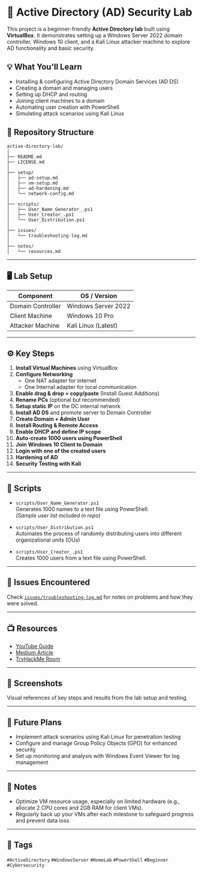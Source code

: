 # 🔐 Active Directory (AD) Security Lab

This project is a beginner-friendly **Active Directory lab** built using **VirtualBox**. It demonstrates setting up a Windows Server 2022 domain controller, Windows 10 client, and a Kali Linux attacker machine to explore AD functionality and basic security.

## 💡 What You'll Learn

- Installing & configuring Active Directory Domain Services (AD DS)
- Creating a domain and managing users
- Setting up DHCP and routing
- Joining client machines to a domain
- Automating user creation with PowerShell
- Simulating attack scenarios using Kali Linux


## 📁 Repository Structure

```plaintext
active-directory-lab/
│
├── README.md
├── LICENSE.md
│
├── setup/
│   ├── ad-setup.md
│   ├── vm-setup.md
│   ├── ad-hardening.md
│   └── network-config.md
│
├── scripts/
│   ├── User_Name_Generator_.ps1
│   ├── User_Creator_.ps1
│   └── User_Distribution.ps1
│
├── issues/
│   └── troubleshooting-log.md
│
├── notes/
│   └── resources.md

```

---

## 🖥️ Lab Setup

| Component          | OS / Version       |
|-------------------|--------------------|
| Domain Controller | Windows Server 2022 |
| Client Machine    | Windows 10 Pro      |
| Attacker Machine  | Kali Linux (Latest) |

---

## ⚙️ Key Steps

1. **Install Virtual Machines** using VirtualBox
2. **Configure Networking**  
   - One NAT adapter for internet  
   - One Internal adapter for local communication  
3. **Enable drag & drop + copy/paste** (Install Guest Additions)
4. **Rename PCs** (optional but recommended)
5. **Setup static IP** on the DC internal network
6. **Install AD DS** and promote server to Domain Controller
7. **Create Domain + Admin User**
8. **Install Routing & Remote Access**
9. **Enable DHCP and define IP scope**
10. **Auto-create 1000 users using PowerShell**
11. **Join Windows 10 Client to Domain**
12. **Login with one of the created users**
13. **Hardening of AD**
14. **Security Testing with Kali**
---

## 🔧 Scripts

- `scripts/User_Name_Generator.ps1`  
  Generates 1000 names to a text file using PowerShell.  
  _(Sample user list included in repo)_

- `scripts/User_Distribution.ps1`  
  Automates the process of randomly distributing users into different organizational units (OUs)
   
- `scripts/User_Creator_.ps1`  
  Creates 1000 users from a text file using PowerShell.

---

## 🐞 Issues Encountered

Check [`issues/troubleshooting-log.md`](./issues/troubleshooting-log.md) for notes on problems and how they were solved.

---

## 📺 Resources

- [YouTube Guide](https://www.youtube.com/watch?v=MHsI8hJmggI)
- [Medium Article](https://medium.com/@austindwarner8/active-directory-hardening-to-learn-basic-concepts-regarding-active-directory-attacks-and-8f0c92e12443)
- [TryHackMe Room](https://tryhackme.com/room/activedirectoryhardening)

---

## 📸 Screenshots

Visual references of key steps and results from the lab setup and testing.

---

## 📁 Future Plans

- Implement attack scenarios using Kali Linux for penetration testing
- Configure and manage Group Policy Objects (GPO) for enhanced security
- Set up monitoring and analysis with Windows Event Viewer for log management

---

## 🧠 Notes

- Optimize VM resource usage, especially on limited hardware (e.g., allocate 2 CPU cores and 2GB RAM for client VMs).
- Regularly back up your VMs after each milestone to safeguard progress and prevent data loss.


---

## 📌 Tags

`#ActiveDirectory` `#WindowsServer` `#HomeLab` `#PowerShell` `#Beginner` `#Cybersecurity`


